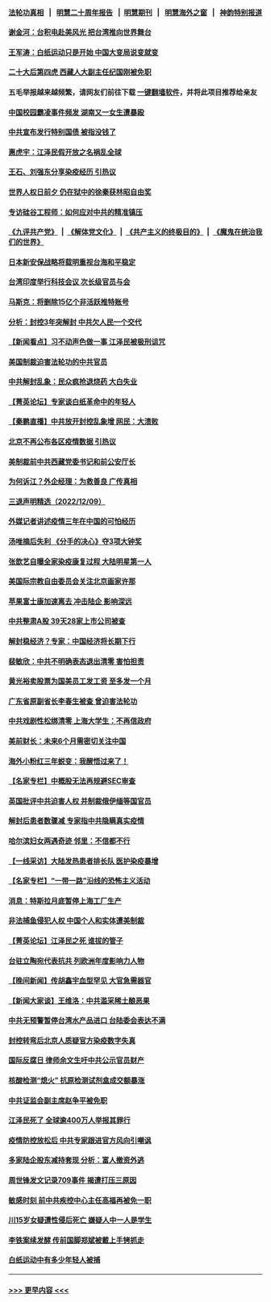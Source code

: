 #### [法轮功真相](https://github.com/gfw-breaker/truth/blob/master/README.md?t=0) &nbsp;&nbsp;|&nbsp;&nbsp; [明慧二十周年报告](https://github.com/gfw-breaker/mh-reports/blob/master/README.md?t=0) &nbsp;&nbsp;|&nbsp;&nbsp;[明慧期刊](https://github.com/gfw-breaker/mh-qikan) &nbsp;&nbsp;|&nbsp;&nbsp; [明慧海外之窗](https://github.com/gfw-breaker/mh-news/blob/master/README.md?t=0) &nbsp;&nbsp;|&nbsp;&nbsp; [神韵特别报道](https://github.com/gfw-breaker/mh-news/blob/master/shenyun.md?t=0)
#### [谢金河：台积电赴美风光 把台湾推向世界舞台](../pages/nsc413/n13882068.md?t=12102302) 
#### [王军涛：白纸运动只是开始 中国大变局说变就变](../pages/nsc413/n13882183.md?t=12102302) 
#### [二十大后第四虎 西藏人大副主任纪国刚被免职](../pages/nsc413/n13882174.md?t=12102302) 
#### 五毛举报越来越频繁，请网友们前往下载 [一键翻墙软件](https://github.com/gfw-breaker/ssr-accounts)，并将此项目推荐给亲友
#### [中国校园霸凌事件频发 湖南又一女生遭暴殴](../pages/nsc413/n13882168.md?t=12102302) 
#### [中共宣布发行特别国债 被指没钱了](../pages/nsc413/n13882117.md?t=12102302) 
#### [惠虎宇：江泽民假开放之名祸乱全球](../pages/nsc413/n13882119.md?t=12102302) 
#### [王石、刘强东分享染疫经历 引热议](../pages/nsc413/n13882120.md?t=12102302) 
#### [世界人权日前夕 仍在狱中的徐秦获林昭自由奖](../pages/nsc413/n13881950.md?t=12102302) 
#### [专访硅谷工程师：如何应对中共的精准镇压](../pages/nsc413/n13882021.md?t=12102302) 
#### [《九评共产党》](https://github.com/begood0513/9ping.md/blob/master/README.md) &nbsp;|&nbsp; [《解体党文化》](../../../../jtdwh.md/blob/master/README.md)  &nbsp;|&nbsp; [《共产主义的终极目的》](../../../../gczydzjmd.md/blob/master/README.md) &nbsp;|&nbsp; [《魔鬼在统治我们的世界》](../../../../mgztzwmdsj.md/blob/master/README.md) 
#### [日本新安保战略将载明重视台海和平稳定](../pages/nsc413/n13882057.md?t=12102302) 
#### [台湾印度举行科技会议 次长级官员与会](../pages/nsc413/n13881945.md?t=12102302) 
#### [马斯克：将删除15亿个非活跃推特账号](../pages/nsc413/n13882046.md?t=12102302) 
#### [分析：封控3年突解封 中共欠人民一个交代](../pages/nsc413/n13881967.md?t=12102302) 
#### [【新闻看点】习不动声色做一事 江泽民被极刑诅咒](../pages/nsc413/n13881826.md?t=12102302) 
#### [美国制裁迫害法轮功的中共官员](../pages/nsc413/n13881833.md?t=12102302) 
#### [中共解封乱象：民众疯抢退烧药 大白失业](../pages/nsc413/n13881886.md?t=12102302) 
#### [【菁英论坛】专家谈白纸革命中的年轻人](../pages/nsc413/n13881823.md?t=12102302) 
#### [【秦鹏直播】中共放开封控乱象增 网民：大溃败](../pages/nsc413/n13881911.md?t=12102302) 
#### [北京不再公布各区疫情数据 引热议](../pages/nsc413/n13881948.md?t=12102302) 
#### [美制裁前中共西藏党委书记和前公安厅长](../pages/nsc413/n13881924.md?t=12102302) 
#### [为何诉江？外企经理：为救善良 广传真相](../pages/nsc413/n13877630.md?t=12102302) 
#### [三退声明精选（2022/12/09）](../pages/nsc413/n13881912.md?t=12102302) 
#### [外媒记者讲述疫情三年在中国的可怕经历](../pages/nsc413/n13881853.md?t=12102302) 
#### [汤唯摘后失利 《分手的决心》夺3项大钟奖](../pages/nsc413/n13881832.md?t=12102302) 
#### [张歆艺自曝全家染疫康复过程 大陆明星第一人](../pages/nsc413/n13881800.md?t=12102302) 
#### [美国际宗教自由委员会关注北京画家许那](../pages/nsc413/n13881819.md?t=12102302) 
#### [苹果富士康加速离去 冲击陆企 影响深远](../pages/nsc413/n13881834.md?t=12102302) 
#### [中共整肃A股 39天28家上市公司被查](../pages/nsc413/n13881788.md?t=12102302) 
#### [解封稳经济？专家：中国经济将长期下行](../pages/nsc413/n13881381.md?t=12102302) 
#### [裴敏欣：中共不明确表态退出清零 害怕担责](../pages/nsc413/n13881827.md?t=12102302) 
#### [黄光裕卖股票为国美员工发工资 至多发一个月](../pages/nsc413/n13881815.md?t=12102302) 
#### [广东省原副省长李春生被查 曾迫害法轮功](../pages/nsc413/n13881824.md?t=12102302) 
#### [中共戏剧性松绑清零 上海大学生：不再信政府](../pages/nsc413/n13880836.md?t=12102302) 
#### [美前财长：未来6个月需密切关注中国](../pages/nsc413/n13881798.md?t=12102302) 
#### [海外小粉红三年蜕变：我醒悟过来了！](../pages/nsc413/n13881756.md?t=12102302) 
#### [【名家专栏】中概股无法再规避SEC审查](../pages/nsc413/n13881659.md?t=12102302) 
#### [英国批评中共迫害人权 并制裁俄伊缅等国官员](../pages/nsc413/n13881775.md?t=12102302) 
#### [解封后患者数骤减 专家指中共隐瞒真实疫情](../pages/nsc413/n13881768.md?t=12102302) 
#### [哈尔滨妇女两遇奇迹 邻里：不信都不行](../pages/nsc413/n13878017.md?t=12102302) 
#### [【一线采访】大陆发热患者排长队 医护染疫暴增](../pages/nsc413/n13881640.md?t=12102302) 
#### [【名家专栏】“一带一路”沿线的恐怖主义活动](../pages/nsc413/n13881670.md?t=12102302) 
#### [消息：特斯拉月底暂停上海工厂生产](../pages/nsc413/n13881710.md?t=12102302) 
#### [非法捕鱼侵犯人权 中国个人和实体遭美制裁](../pages/nsc413/n13881750.md?t=12102302) 
#### [【菁英论坛】江泽民之死 谁拔的管子](../pages/nsc413/n13881706.md?t=12102302) 
#### [台驻立陶宛代表抗共 列欧洲年度影响力人物](../pages/nsc413/n13881585.md?t=12102302) 
#### [【晚间新闻】传胡鑫宇血型罕见 大官急需器官](../pages/nsc413/n13881335.md?t=12102302) 
#### [【新闻大家谈】王维洛：中共滥采稀土酿恶果](../pages/nsc413/n13881638.md?t=12102302) 
#### [中共无预警暂停台湾水产品进口 台陆委会表达不满](../pages/nsc413/n13881592.md?t=12102302) 
#### [封控转弯后北京人质疑官方染疫数字失真](../pages/nsc413/n13881600.md?t=12102302) 
#### [国际反腐日 律师余文生吁中共公示官员财产](../pages/nsc413/n13881582.md?t=12102302) 
#### [核酸检测“熄火” 抗原检测试剂盒成交额暴涨](../pages/nsc413/n13881548.md?t=12102302) 
#### [中共证监会副主席赵争平被免职](../pages/nsc413/n13881596.md?t=12102302) 
#### [江泽民死了 全球逾400万人举报其罪行](../pages/nsc413/n13880329.md?t=12102302) 
#### [疫情防控放松后 中共专家跟进官方风向引嘲讽](../pages/nsc413/n13881483.md?t=12102302) 
#### [多家陆企股东减持套现 分析：富人撤资外逃](../pages/nsc413/n13881519.md?t=12102302) 
#### [周世锋发文记录709事件 揭遭打压三原因](../pages/nsc413/n13881308.md?t=12102302) 
#### [敏感时刻 前中共疾控中心主任高福再被免一职](../pages/nsc413/n13881490.md?t=12102302) 
#### [川15岁女疑遭性侵后死亡 嫌疑人中一人是学生](../pages/nsc413/n13881343.md?t=12102302) 
#### [李铁案续发酵 传前国脚郑斌被戴上手铐抓走](../pages/nsc413/n13881439.md?t=12102302) 
#### [白纸运动中有多少年轻人被捕](../pages/nsc413/n13881065.md?t=12102302) 

----
#### [ >>> 更早内容 <<< ](../indexes/nsc413-earlier.md)
